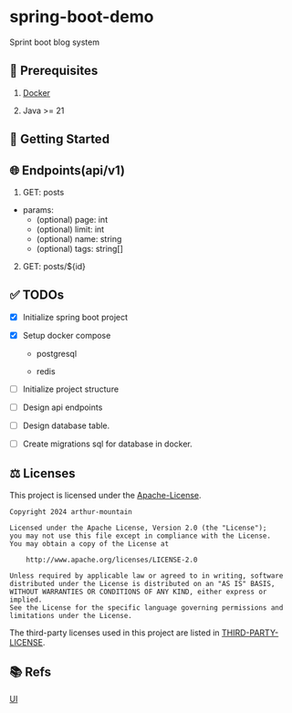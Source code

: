 # spring-boot-demo

Sprint boot blog system

## 🔧 Prerequisites

1. [Docker](https://www.docker.com)

2. Java >= 21

## 🚀 Getting Started

## 🌐 Endpoints(api/v1)

1. GET: posts

- params:
  - (optional) page: int
  - (optional) limit: int
  - (optional) name: string
  - (optional) tags: string[]

2. GET: posts/${id}

## ✅ TODOs

- [x] Initialize spring boot project

- [x] Setup docker compose

  - postgresql

  - redis

- [ ] Initialize project structure

- [ ] Design api endpoints

- [ ] Design database table.

- [ ] Create migrations sql for database in docker.

## ⚖️ Licenses

This project is licensed under the [Apache-License](LICENSE).

```plaintext
Copyright 2024 arthur-mountain

Licensed under the Apache License, Version 2.0 (the "License");
you may not use this file except in compliance with the License.
You may obtain a copy of the License at

    http://www.apache.org/licenses/LICENSE-2.0

Unless required by applicable law or agreed to in writing, software
distributed under the License is distributed on an "AS IS" BASIS,
WITHOUT WARRANTIES OR CONDITIONS OF ANY KIND, either express or implied.
See the License for the specific language governing permissions and
limitations under the License.
```

The third-party licenses used in this project are listed in [THIRD-PARTY-LICENSE](THIRD-PARTY-LICENSE).

## 📚 Refs

[UI](https://www.figma.com/community/file/1235152009438565697)
